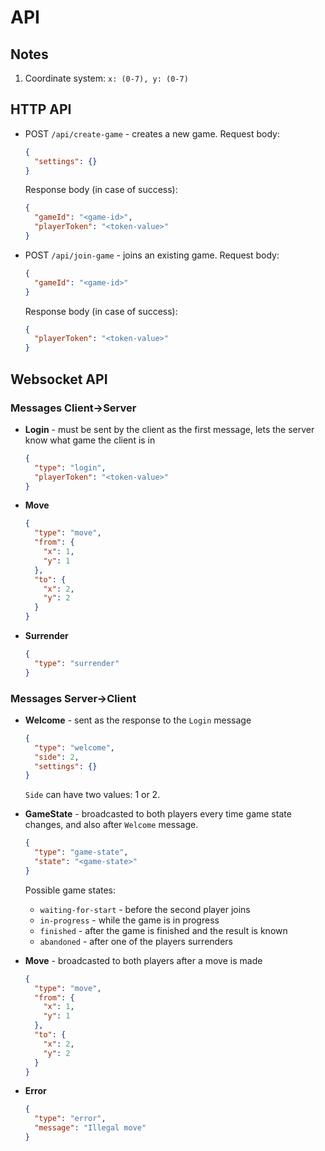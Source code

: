 # API

## Notes
1. Coordinate system: `x: (0-7), y: (0-7)`

## HTTP API

- POST `/api/create-game` - creates a new game.
  Request body:
  ```json
  {
    "settings": {}
  }
  ```
  Response body (in case of success):
  ```json
  {
    "gameId": "<game-id>",
    "playerToken": "<token-value>"
  }
  ```

- POST `/api/join-game` - joins an existing game.
  Request body:
  ```json
  {
    "gameId": "<game-id>"
  }
  ```
  Response body (in case of success):
  ```json
  {
    "playerToken": "<token-value>"
  }
  ```

## Websocket API

### Messages Client->Server

- **Login** - must be sent by the client as the first message, lets the server know what game the client is in
  ```json
  {
    "type": "login",
    "playerToken": "<token-value>"
  }
  ```

- **Move**
  ```json
  {
    "type": "move",
    "from": {
      "x": 1,
      "y": 1
    },
    "to": {
      "x": 2,
      "y": 2
    }
  }
  ```

- **Surrender**
  ```json
  {
    "type": "surrender"
  }
  ```

### Messages Server->Client

- **Welcome** - sent as the response to the `Login` message
  ```json
  {
    "type": "welcome",
    "side": 2,
    "settings": {}
  }
  ```
  `Side` can have two values: 1 or 2.


- **GameState** - broadcasted to both players every time game state changes, and also after `Welcome` message.
  ```json
  {
    "type": "game-state",
    "state": "<game-state>"
  }
  ```
  Possible game states:
  - `waiting-for-start` - before the second player joins
  - `in-progress` - while the game is in progress
  - `finished` - after the game is finished and the result is known
  - `abandoned` - after one of the players surrenders


- **Move** - broadcasted to both players after a move is made
  ```json
  {
    "type": "move",
    "from": {
      "x": 1,
      "y": 1
    },
    "to": {
      "x": 2,
      "y": 2
    }
  }
  ```

- **Error**
  ```json
  {
    "type": "error",
    "message": "Illegal move"
  }
  ```
